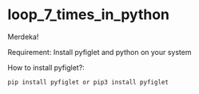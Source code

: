 # loop_7_times_in_python
Merdeka!

Requirement:
Install pyfiglet and python on your system

How to install pyfiglet?:
```
pip install pyfiglet or pip3 install pyfiglet
```

